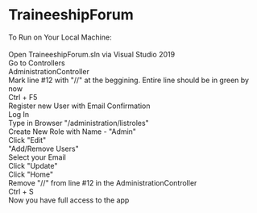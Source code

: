 # TraineeshipForum

To Run on Your Local Machine: <br> <br>
Open TraineeshipForum.sln via Visual Studio 2019 <br>
Go to Controllers <br>
AdministrationController <br>
Mark line #12 with "//" at the beggining. Entire line should be in green by now<br>
Ctrl + F5 <br>
Register new User with Email Confirmation<br>
Log In <br>
Type in Browser "/administration/listroles" <br>
Create New Role with Name - "Admin" <br>
Click "Edit" <br>
"Add/Remove Users" <br>
Select your Email <br>
Click "Update" <br>
Click "Home" <br>
Remove "//" from line #12 in the AdministrationController <br>
Ctrl + S <br>
Now you have full access to the app






